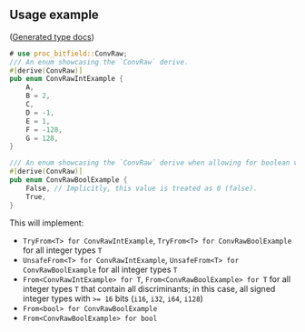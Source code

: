 ## Usage example
([Generated type docs](https://docs.rs/proc-bitfield/latest/proc_bitfield/example/struct.ConvRawExample.html))

```rust
# use proc_bitfield::ConvRaw;
/// An enum showcasing the `ConvRaw` derive.
#[derive(ConvRaw)]
pub enum ConvRawIntExample {
    A,
    B = 2,
    C,
    D = -1,
    E = 1,
    F = -128,
    G = 128,
}

/// An enum showcasing the `ConvRaw` derive when allowing for boolean values.
#[derive(ConvRaw)]
pub enum ConvRawBoolExample {
    False, // Implicitly, this value is treated as 0 (false).
    True,
}
```

This will implement:
- `TryFrom<T> for ConvRawIntExample`, `TryFrom<T> for ConvRawBoolExample` for all integer types `T`
- `UnsafeFrom<T> for ConvRawIntExample`, `UnsafeFrom<T> for ConvRawBoolExample` for all integer types `T`
- `From<ConvRawIntExample> for T`, `From<ConvRawBoolExample> for T` for all integer types `T` that contain all discriminants; in this case, all signed integer types with `>= 16` bits (`i16`, `i32`, `i64`, `i128`)
- `From<bool> for ConvRawBoolExample`
- `From<ConvRawBoolExample> for bool`
